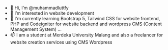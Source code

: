 - 👋 Hi, I’m @muhammadluttfy
- 👀 I’m interested in website development
- 🌱 I'm currently learning Bootstrap 5, Tailwind CSS for website frontend, PHP and Codeigniter for website backend and wordpress CMS (Content Management System) ...
- 📫 I am a student at Merdeka University Malang and also a freelancer for website creation services using CMS Wordpress

<!---
muhammadluttfy/muhammadluttfy is a ✨ special ✨ repository because its `README.md` (this file) appears on your GitHub profile.
You can click the Preview link to take a look at your changes.
--->
